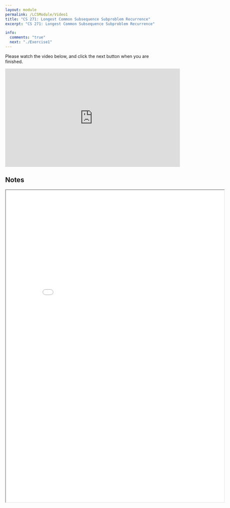 ```yaml
---
layout: module
permalink: /LCSModule/Video1
title: "CS 271: Longest Common Subsequence Subproblem Recurrence"
excerpt: "CS 271: Longest Common Subsequence Subproblem Recurrence"

info:
  comments: "true"
  next: "./Exercise1"
---
```


<p>
Please watch the video below, and click the next button when you are finished.
</p>

<iframe width="560" height="315" src="https://www.youtube.com/embed/GRpAJkRQsHI" frameborder="0" allow="accelerometer; autoplay; clipboard-write; encrypted-media; gyroscope; picture-in-picture" allowfullscreen></iframe>

<h2>Notes</h2>

<iframe src = "../images/LCSModule/LCSMemoization.html" width="700" height="1000">